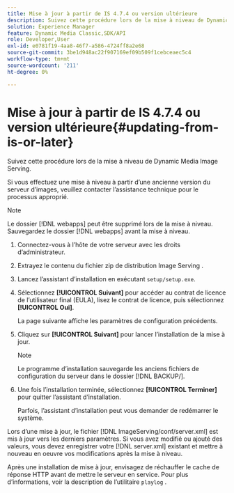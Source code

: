 ```yaml
---
title: Mise à jour à partir de IS 4.7.4 ou version ultérieure
description: Suivez cette procédure lors de la mise à niveau de Dynamic Media Image Serving.
solution: Experience Manager
feature: Dynamic Media Classic,SDK/API
role: Developer,User
exl-id: e0781f19-4aa8-46f7-a586-4724ff8a2e68
source-git-commit: 3be1d948ac22f907169ef09b509f1cebceaec5c4
workflow-type: tm+mt
source-wordcount: '211'
ht-degree: 0%

---
```


# Mise à jour à partir de IS 4.7.4 ou version ultérieure{#updating-from-is-or-later}

Suivez cette procédure lors de la mise à niveau de Dynamic Media Image Serving.

Si vous effectuez une mise à niveau à partir d’une ancienne version du serveur d’images, veuillez contacter l’assistance technique pour le processus approprié.

>[!NOTE]
>
>Le dossier [!DNL webapps] peut être supprimé lors de la mise à niveau. Sauvegardez le dossier [!DNL webapps] avant la mise à niveau.

1. Connectez-vous à l’hôte de votre serveur avec les droits d’administrateur.
1. Extrayez le contenu du fichier zip de distribution Image Serving .
1. Lancez l’assistant d’installation en exécutant `setup/setup.exe`.
1. Sélectionnez **[!UICONTROL Suivant]** pour accéder au contrat de licence de l’utilisateur final (EULA), lisez le contrat de licence, puis sélectionnez **[!UICONTROL Oui]**.

   La page suivante affiche les paramètres de configuration précédents.
1. Cliquez sur **[!UICONTROL Suivant]** pour lancer l’installation de la mise à jour.

   >[!NOTE]
   >
   >Le programme d’installation sauvegarde les anciens fichiers de configuration du serveur dans le dossier [!DNL BACKUP/].

1. Une fois l’installation terminée, sélectionnez **[!UICONTROL Terminer]** pour quitter l’assistant d’installation.

   Parfois, l’assistant d’installation peut vous demander de redémarrer le système.

Lors d’une mise à jour, le fichier [!DNL ImageServing/conf/server.xml] est mis à jour vers les derniers paramètres. Si vous avez modifié ou ajouté des valeurs, vous devez enregistrer votre [!DNL server.xml] existant et mettre à nouveau en oeuvre vos modifications après la mise à niveau.

Après une installation de mise à jour, envisagez de réchauffer le cache de réponse HTTP avant de mettre le serveur en service. Pour plus d’informations, voir la description de l’utilitaire `playlog` .
